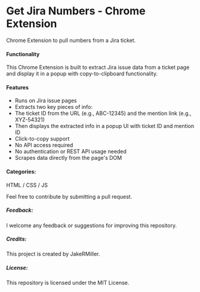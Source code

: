 # Get Jira Numbers - Chrome Extension
Chrome Extension to pull numbers from a Jira ticket.

#### Functionality
This Chrome Extension is built to extract Jira issue data from a ticket page and display it in a popup with copy-to-clipboard functionality.
  
#### Features
+ Runs on Jira issue pages<br>
+ Extracts two key pieces of info:<br>
+ The ticket ID from the URL (e.g., ABC-12345) and the mention link (e.g., XYZ-54321)<br>
+ Then displays the extracted info in a popup UI with ticket ID and mention ID<br>
+ Click-to-copy support
+ No API access required<br>
+ No authentication or REST API usage needed<br>
+ Scrapes data directly from the page's DOM
  
#### Categories:
HTML / CSS / JS

Feel free to contribute by submitting a pull request. 

##### Feedback:
I welcome any feedback or suggestions for improving this repository.

##### Credits:
This project is created by JakeRMiller. 
##### License:
This repository is licensed under the MIT License.
